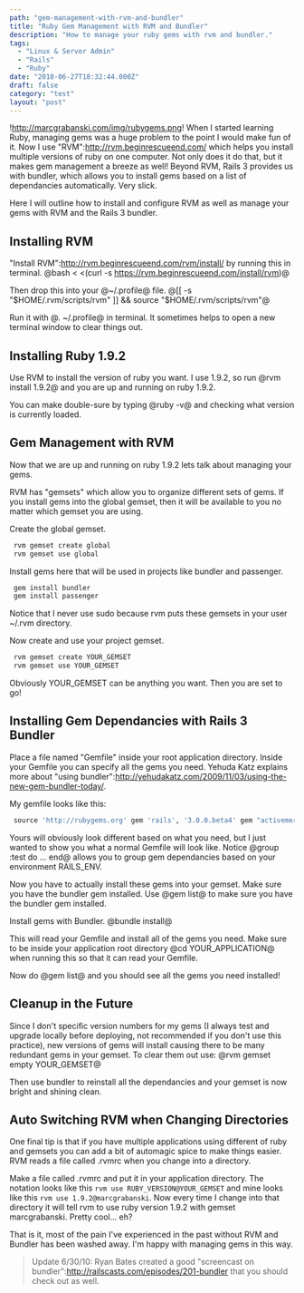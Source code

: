 ```yaml
---
path: "gem-management-with-rvm-and-bundler"
title: "Ruby Gem Management with RVM and Bundler"
description: "How to manage your ruby gems with rvm and bundler."
tags: 
  - "Linux & Server Admin"
  - "Rails"
  - "Ruby"
date: "2010-06-27T18:32:44.000Z"
draft: false
category: "test"
layout: "post"
---
```


!http://marcgrabanski.com/img/rubygems.png!
When I started learning Ruby, managing gems was a huge problem to the point I would make fun of it. Now I use "RVM":http://rvm.beginrescueend.com/ which helps you install multiple versions of ruby on one computer. Not only does it do that, but it makes gem management a breeze as well! Beyond RVM, Rails 3 provides us with bundler, which allows you to install gems based on a list of dependancies automatically. Very slick.

Here I will outline how to install and configure RVM as well as manage your gems with RVM and the Rails 3 bundler.

## Installing RVM
"Install RVM":http://rvm.beginrescueend.com/rvm/install/ by running this in terminal. 
@bash < <(curl -s https://rvm.beginrescueend.com/install/rvm)@

Then drop this into your @~/.profile@ file.
@[[ -s "$HOME/.rvm/scripts/rvm" ]] && source "$HOME/.rvm/scripts/rvm"@

Run it with @. ~/.profile@ in terminal. It sometimes helps to open a new terminal window to clear things out.

## Installing Ruby 1.9.2
Use RVM to install the version of ruby you want. I use 1.9.2, so run @rvm install 1.9.2@ and you are up and running on ruby 1.9.2.

You can make double-sure by typing @ruby -v@ and checking what version is currently loaded.

## Gem Management with RVM
Now that we are up and running on ruby 1.9.2 lets talk about managing your gems.

RVM has "gemsets" which allow you to organize different sets of gems. If you install gems into the global gemset, then it will be available to you no matter which gemset you are using.

Create the global gemset.
```bash
 rvm gemset create global
 rvm gemset use global
```

Install gems here that will be used in projects like bundler and passenger.
```bash
 gem install bundler
 gem install passenger
```

Notice that I never use sudo because rvm puts these gemsets in your user ~/.rvm directory.

Now create and use your project gemset.
```bash
 rvm gemset create YOUR_GEMSET
 rvm gemset use YOUR_GEMSET
```

Obviously YOUR_GEMSET can be anything you want. Then you are set to go!

## Installing Gem Dependancies with Rails 3 Bundler
Place a file named "Gemfile" inside your root application directory. Inside your Gemfile you can specify all the gems you need. Yehuda Katz explains more about "using bundler":http://yehudakatz.com/2009/11/03/using-the-new-gem-bundler-today/.

My gemfile looks like this:
```ruby
 source 'http://rubygems.org' gem 'rails', '3.0.0.beta4' gem "activemerchant", :git => 'git://github.com/merbjedi/active_merchant.git', :branch => 'rails3', :require => "active_merchant" gem "acts_as_markup" gem "RedCloth" gem 'memcache-client' gem "mysql" gem "will_paginate", '3.0.pre' gem "system_timer" gem 'acts-as-taggable-on' gem "coderay" gem "haml" group :test do gem "rspec-rails", ">= 2.0.0.beta.13" end
```

Yours will obviously look different based on what you need, but I just wanted to show you what a normal Gemfile will look like. Notice @group :test do ... end@ allows you to group gem dependancies based on your environment RAILS_ENV.

Now you have to actually install these gems into your gemset. Make sure you have the bundler gem installed. Use @gem list@ to make sure you have the bundler gem installed.

Install gems with Bundler.
@bundle install@

This will read your Gemfile and install all of the gems you need. Make sure to be inside your application root directory @cd YOUR_APPLICATION@ when running this so that it can read your Gemfile.

Now do @gem list@ and you should see all the gems you need installed!

## Cleanup in the Future
Since I don't specific version numbers for my gems (I always test and upgrade locally before deploying, not recommended if you don't use this practice), new versions of gems will install causing there to be many redundant gems in your gemset. To clear them out use:
@rvm gemset empty YOUR_GEMSET@

Then use bundler to reinstall all the dependancies and your gemset is now bright and shining clean.

## Auto Switching RVM when Changing Directories
One final tip is that if you have multiple applications using different of ruby and gemsets you can add a bit of automagic spice to make things easier. RVM reads a file called .rvmrc when you change into a directory.

Make a file called .rvmrc and put it in your application directory. The notation looks like this `rvm use RUBY_VERSION@YOUR_GEMSET` and mine looks like this `rvm use 1.9.2@marcgrabanski`. Now every time I change into that directory it will tell rvm to use ruby version 1.9.2 with gemset marcgrabanski. Pretty cool... eh?

That is it, most of the pain I've experienced in the past without RVM and Bundler has been washed away. I'm happy with managing gems in this way.
> Update 6/30/10: Ryan Bates created a good "screencast on bundler":http://railscasts.com/episodes/201-bundler that you should check out as well.